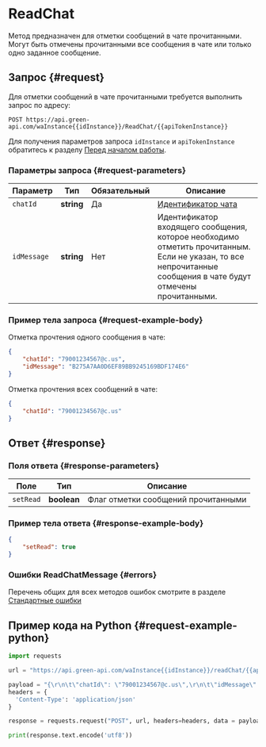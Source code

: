 # ReadChat

Метод предназначен для отметки сообщений в чате прочитанными. Могут быть отмечены прочитанными все сообщения в чате или только одно заданное сообщение.

## Запрос {#request}

Для отметки сообщений в чате прочитанными требуется выполнить запрос по адресу:
```
POST https://api.green-api.com/waInstance{{idInstance}}/ReadChat/{{apiTokenInstance}}
```

Для получения параметров запроса `idInstance` и `apiTokenInstance` обратитесь к разделу [Перед началом работы](../../before-start#parameters).

### Параметры запроса {#request-parameters}

Параметр | Тип | Обязательный | Описание
----- | ----- | ----- | -----
`chatId` | **string** | Да | [Идентификатор чата](/api/chat-id)
`idMessage` | **string** | Нет | Идентификатор входящего сообщения, которое необходимо отметить прочитанным. Если не указан, то все непрочитанные сообщения в чате будут отмечены прочитанными.

### Пример тела запроса {#request-example-body}

Отметка прочтения одного сообщения в чате:
```json
{
    "chatId": "79001234567@c.us",
    "idMessage": "B275A7AA0D6EF89BB9245169BDF174E6"
}
```

Отметка прочтения всех сообщений в чате:
```json
{
    "chatId": "79001234567@c.us"
}
```

## Ответ {#response}

### Поля ответа {#response-parameters}

Поле | Тип |  Описание
----- | ----- | ----- 
`setRead` | **boolean** | Флаг отметки сообщений прочитанными

### Пример тела ответа {#response-example-body}

```json
{
    "setRead": true
}
```

### Ошибки ReadChatMessage {#errors}

Перечень общих для всех методов ошибок смотрите в разделе [Стандартные ошибки](/api/common-errors)

## Пример кода на Python  {#request-example-python}

```python
import requests

url = "https://api.green-api.com/waInstance{{idInstance}}/readChat/{{apiTokenInstance}}"

payload = "{\r\n\t\"chatId\": \"79001234567@c.us\",\r\n\t\"idMessage\": \"B275A7AA0D6EF89BB9245169BDF174E6\"\r\n}\r\n"
headers = {
  'Content-Type': 'application/json'
}

response = requests.request("POST", url, headers=headers, data = payload)

print(response.text.encode('utf8'))

```